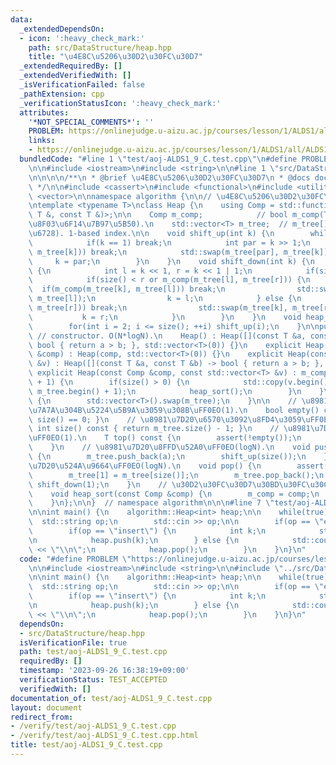 ```yaml
---
data:
  _extendedDependsOn:
  - icon: ':heavy_check_mark:'
    path: src/DataStructure/heap.hpp
    title: "\u4E8C\u5206\u30D2\u30FC\u30D7"
  _extendedRequiredBy: []
  _extendedVerifiedWith: []
  _isVerificationFailed: false
  _pathExtension: cpp
  _verificationStatusIcon: ':heavy_check_mark:'
  attributes:
    '*NOT_SPECIAL_COMMENTS*': ''
    PROBLEM: https://onlinejudge.u-aizu.ac.jp/courses/lesson/1/ALDS1/all/ALDS1_9_C
    links:
    - https://onlinejudge.u-aizu.ac.jp/courses/lesson/1/ALDS1/all/ALDS1_9_C
  bundledCode: "#line 1 \"test/aoj-ALDS1_9_C.test.cpp\"\n#define PROBLEM \"https://onlinejudge.u-aizu.ac.jp/courses/lesson/1/ALDS1/all/ALDS1_9_C\"\
    \n\n#include <iostream>\n#include <string>\n\n#line 1 \"src/DataStructure/heap.hpp\"\
    \n\n\n\n/**\n * @brief \u4E8C\u5206\u30D2\u30FC\u30D7\n * @docs docs/DataStructure/heap.md\n\
    \ */\n\n#include <cassert>\n#include <functional>\n#include <utility>\n#include\
    \ <vector>\n\nnamespace algorithm {\n\n// \u4E8C\u5206\u30D2\u30FC\u30D7\uFF0E\
    \ntemplate <typename T>\nclass Heap {\n    using Comp = std::function<bool(const\
    \ T &, const T &)>;\n\n    Comp m_comp;            // bool m_comp(T,T):=(\u6BD4\
    \u8F03\u6F14\u7B97\u5B50).\n    std::vector<T> m_tree;  // m_tree[]:=(\u4E8C\u5206\
    \u6728). 1-based index.\n\n    void shift_up(int k) {\n        while(true) {\n\
    \            if(k == 1) break;\n            int par = k >> 1;\n            if(m_comp(m_tree[par],\
    \ m_tree[k])) break;\n            std::swap(m_tree[par], m_tree[k]);\n       \
    \     k = par;\n        }\n    }\n    void shift_down(int k) {\n        while(true)\
    \ {\n            int l = k << 1, r = k << 1 | 1;\n            if(size() < l) break;\n\
    \            if(size() < r or m_comp(m_tree[l], m_tree[r])) {\n              \
    \  if(m_comp(m_tree[k], m_tree[l])) break;\n                std::swap(m_tree[k],\
    \ m_tree[l]);\n                k = l;\n            } else {\n                if(m_comp(m_tree[k],\
    \ m_tree[r])) break;\n                std::swap(m_tree[k], m_tree[r]);\n     \
    \           k = r;\n            }\n        }\n    }\n    void heap_sort() {\n\
    \        for(int i = 2; i <= size(); ++i) shift_up(i);\n    }\n\npublic:\n   \
    \ // constructor. O(N*logN).\n    Heap() : Heap([](const T &a, const T &b) ->\
    \ bool { return a > b; }, std::vector<T>(0)) {}\n    explicit Heap(const Comp\
    \ &comp) : Heap(comp, std::vector<T>(0)) {}\n    explicit Heap(const std::vector<T>\
    \ &v) : Heap([](const T &a, const T &b) -> bool { return a > b; }, v) {}\n   \
    \ explicit Heap(const Comp &comp, const std::vector<T> &v) : m_comp(comp), m_tree(v.size()\
    \ + 1) {\n        if(size() > 0) {\n            std::copy(v.begin(), v.end(),\
    \ m_tree.begin() + 1);\n            heap_sort();\n        }\n    }\n    ~Heap()\
    \ {\n        std::vector<T>().swap(m_tree);\n    }\n\n    // \u8981\u7D20\u304C\
    \u7A7A\u304B\u5224\u5B9A\u3059\u308B\uFF0EO(1).\n    bool empty() const { return\
    \ size() == 0; }\n    // \u8981\u7D20\u6570\u3092\u8FD4\u3059\uFF0EO(1).\n   \
    \ int size() const { return m_tree.size() - 1; }\n    // \u8981\u7D20\u53C2\u7167\
    \uFF0EO(1).\n    T top() const {\n        assert(!empty());\n        return m_tree[1];\n\
    \    }\n    // \u8981\u7D20\u8FFD\u52A0\uFF0EO(logN).\n    void push(const T &a)\
    \ {\n        m_tree.push_back(a);\n        shift_up(size());\n    }\n    // \u8981\
    \u7D20\u524A\u9664\uFF0EO(logN).\n    void pop() {\n        assert(!empty());\n\
    \        m_tree[1] = m_tree[size()];\n        m_tree.pop_back();\n        if(!empty())\
    \ shift_down(1);\n    }\n    // \u30D2\u30FC\u30D7\u30BD\u30FC\u30C8\uFF0EO(N*logN).\n\
    \    void heap_sort(const Comp &comp) {\n        m_comp = comp;\n        heap_sort();\n\
    \    }\n};\n\n}  // namespace algorithm\n\n\n#line 7 \"test/aoj-ALDS1_9_C.test.cpp\"\
    \n\nint main() {\n    algorithm::Heap<int> heap;\n\n    while(true) {\n      \
    \  std::string op;\n        std::cin >> op;\n\n        if(op == \"end\") break;\n\
    \        if(op == \"insert\") {\n            int k;\n            std::cin >> k;\n\
    \n            heap.push(k);\n        } else {\n            std::cout << heap.top()\
    \ << \"\\n\";\n            heap.pop();\n        }\n    }\n}\n"
  code: "#define PROBLEM \"https://onlinejudge.u-aizu.ac.jp/courses/lesson/1/ALDS1/all/ALDS1_9_C\"\
    \n\n#include <iostream>\n#include <string>\n\n#include \"../src/DataStructure/heap.hpp\"\
    \n\nint main() {\n    algorithm::Heap<int> heap;\n\n    while(true) {\n      \
    \  std::string op;\n        std::cin >> op;\n\n        if(op == \"end\") break;\n\
    \        if(op == \"insert\") {\n            int k;\n            std::cin >> k;\n\
    \n            heap.push(k);\n        } else {\n            std::cout << heap.top()\
    \ << \"\\n\";\n            heap.pop();\n        }\n    }\n}\n"
  dependsOn:
  - src/DataStructure/heap.hpp
  isVerificationFile: true
  path: test/aoj-ALDS1_9_C.test.cpp
  requiredBy: []
  timestamp: '2023-09-26 16:38:19+09:00'
  verificationStatus: TEST_ACCEPTED
  verifiedWith: []
documentation_of: test/aoj-ALDS1_9_C.test.cpp
layout: document
redirect_from:
- /verify/test/aoj-ALDS1_9_C.test.cpp
- /verify/test/aoj-ALDS1_9_C.test.cpp.html
title: test/aoj-ALDS1_9_C.test.cpp
---
```

